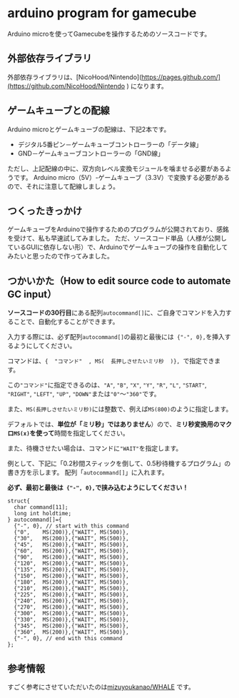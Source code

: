 # arduino program for gamecube
Arduino microを使ってGamecubeを操作するためのソースコードです。

## 外部依存ライブラリ
外部依存ライブラリは、[NicoHood/Nintendo](https://pages.github.com/](https://github.com/NicoHood/Nintendo ) になります。

## ゲームキューブとの配線

Arduino microとゲームキューブの配線は、下記2本です。
 * デジタル5番ピン－ゲームキューブコントローラーの「データ線」
 * GND－ゲームキューブコントローラーの「GND線」

ただし、上記配線の中に、双方向レベル変換モジュールを噛ませる必要があるようです。
Arduino micro（5V）-ゲームキューブ（3.3V）で変換する必要があるので、それに注意して配線しましょう。

## つくったきっかけ
ゲームキューブをArduinoで操作するためのプログラムが公開されており、感銘を受けて、私も早速試してみました。
ただ、ソースコード単品（人様が公開しているGUIに依存しない形）で、Arduinoでゲームキューブの操作を自動化してみたいと思ったので作ってみました。

## つかいかた（How to edit source code to automate GC input）
**ソースコードの30行目**にある配列`autocommand[]`に、ご自身でコマンドを入力することで、自動化することができます。

入力する際には、必ず配列`autocommand[]`の最初と最後には` {"-", 0},`を挿入するようにしてください。

コマンドは、`{  "コマンド"  , MS(  長押しさせたいミリ秒  )}, `で指定できます。

この`"コマンド"`に指定できるのは、`"A"`, `"B"`, `"X"`, `"Y"`, `"R"`, `"L"`, `"START"`, `"RIGHT"`, `"LEFT"`, `"UP"`, `"DOWN"`または`"0"`～`"360"`です。

また、`MS(長押しさせたいミリ秒)`には整数で、例えば`MS(800)`のように指定します。

デフォルトでは、**単位が「ミリ秒」ではありません**）ので、**ミリ秒変換用のマクロ`MS(x)`を使って**時間を指定してください。


また、待機させたい場合は、コマンドに`"WAIT"`を指定します。

例として、下記に「0.2秒間スティックを倒して、0.5秒待機するプログラム」の書き方を示します。
配列「`autocommand[]`」に入れます。

**必ず、最初と最後は`  {"-", 0}, `で挟み込むようにしてください！**

```
struct{
  char command[11];
  long int holdtime;
} autocommand[]={
  {"-", 0}, // start with this command
  {"0",    MS(200)},{"WAIT", MS(500)},
  {"30",   MS(200)},{"WAIT", MS(500)},
  {"45",   MS(200)},{"WAIT", MS(500)},
  {"60",   MS(200)},{"WAIT", MS(500)},
  {"90",   MS(200)},{"WAIT", MS(500)},
  {"120",  MS(200)},{"WAIT", MS(500)},
  {"135",  MS(200)},{"WAIT", MS(500)},
  {"150",  MS(200)},{"WAIT", MS(500)},
  {"180",  MS(200)},{"WAIT", MS(500)},
  {"210",  MS(200)},{"WAIT", MS(500)},
  {"225",  MS(200)},{"WAIT", MS(500)},
  {"240",  MS(200)},{"WAIT", MS(500)},
  {"270",  MS(200)},{"WAIT", MS(500)},
  {"300",  MS(200)},{"WAIT", MS(500)},
  {"330",  MS(200)},{"WAIT", MS(500)},
  {"345",  MS(200)},{"WAIT", MS(500)},
  {"360",  MS(200)},{"WAIT", MS(500)},
  {"-", 0}, // end with this command
};
```

## 参考情報
すごく参考にさせていただいたのは[mizuyoukanao/WHALE](https://github.com/mizuyoukanao/WHALE ) です。
